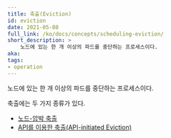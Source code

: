 ```yaml
---
title: 축출(Eviction)
id: eviction
date: 2021-05-08
full_link: /ko/docs/concepts/scheduling-eviction/
short_description: >
    노드에 있는 한 개 이상의 파드를 중단하는 프로세스이다.
aka:
tags:
- operation
---
```


노드에 있는 한 개 이상의 파드를 중단하는 프로세스이다.

<!--more-->
축출에는 두 가지 종류가 있다.
* [노드-압박 축출](/ko/docs/concepts/scheduling-eviction/node-pressure-eviction/)
* [API를 이용한 축출(API-initiated Eviction)](/ko/docs/concepts/scheduling-eviction/api-eviction/)
